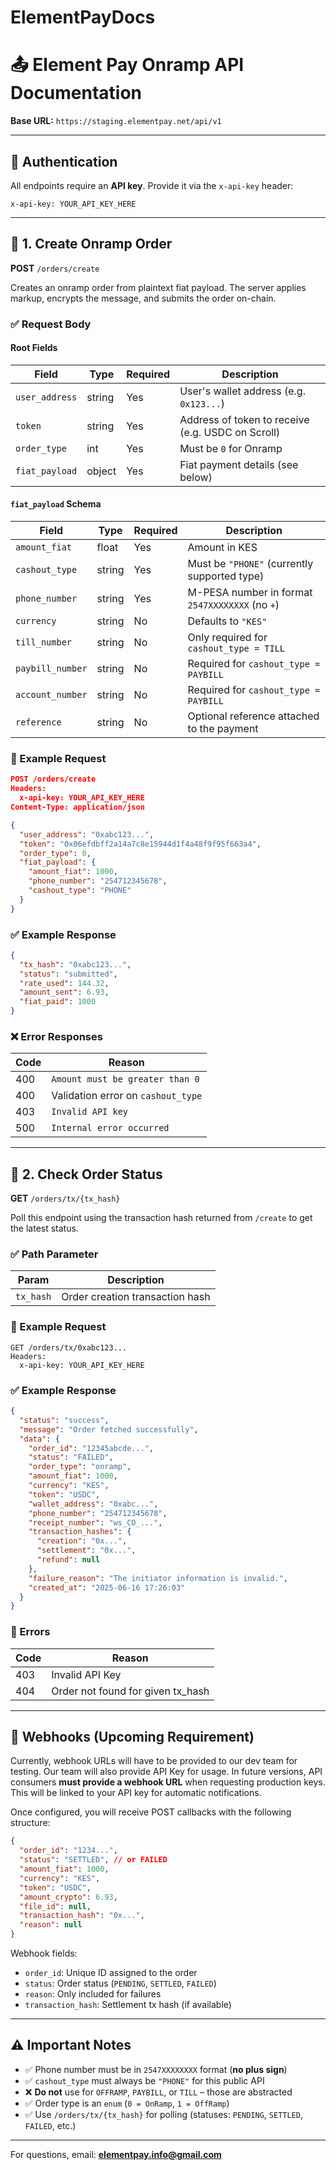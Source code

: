 # ElementPayDocs

# 📤 Element Pay Onramp API Documentation

**Base URL:**
`https://staging.elementpay.net/api/v1`

---

## 🔐 Authentication

All endpoints require an **API key**. Provide it via the `x-api-key` header:

```
x-api-key: YOUR_API_KEY_HERE
```

---

## 📩 1. Create Onramp Order

**POST** `/orders/create`

Creates an onramp order from plaintext fiat payload. The server applies markup, encrypts the message, and submits the order on-chain.

### ✅ Request Body

#### Root Fields

| Field          | Type   | Required | Description                                       |
| -------------- | ------ | -------- | ------------------------------------------------- |
| `user_address` | string | Yes      | User's wallet address (e.g. `0x123...`)           |
| `token`        | string | Yes      | Address of token to receive (e.g. USDC on Scroll) |
| `order_type`   | int    | Yes      | Must be `0` for Onramp                            |
| `fiat_payload` | object | Yes      | Fiat payment details (see below)                  |

#### `fiat_payload` Schema

| Field            | Type   | Required | Description                                     |
| ---------------- | ------ | -------- | ----------------------------------------------- |
| `amount_fiat`    | float  | Yes      | Amount in KES                                   |
| `cashout_type`   | string | Yes      | Must be `"PHONE"` (currently supported type)    |
| `phone_number`   | string | Yes      | M-PESA number in format `2547XXXXXXXX` (no `+`) |
| `currency`       | string | No       | Defaults to `"KES"`                             |
| `till_number`    | string | No       | Only required for `cashout_type = TILL`         |
| `paybill_number` | string | No       | Required for `cashout_type = PAYBILL`           |
| `account_number` | string | No       | Required for `cashout_type = PAYBILL`           |
| `reference`      | string | No       | Optional reference attached to the payment      |

### 📅 Example Request

```json
POST /orders/create
Headers:
  x-api-key: YOUR_API_KEY_HERE
Content-Type: application/json

{
  "user_address": "0xabc123...",
  "token": "0x06efdbff2a14a7c8e15944d1f4a48f9f95f663a4",
  "order_type": 0,
  "fiat_payload": {
    "amount_fiat": 1000,
    "phone_number": "254712345678",
    "cashout_type": "PHONE"
  }
}
```

### ✅ Example Response

```json
{
  "tx_hash": "0xabc123...",
  "status": "submitted",
  "rate_used": 144.32,
  "amount_sent": 6.93,
  "fiat_paid": 1000
}
```

### ❌ Error Responses

| Code | Reason                             |
| ---- | ---------------------------------- |
| 400  | `Amount must be greater than 0`    |
| 400  | Validation error on `cashout_type` |
| 403  | `Invalid API key`                  |
| 500  | `Internal error occurred`          |

---

## 📱 2. Check Order Status

**GET** `/orders/tx/{tx_hash}`

Poll this endpoint using the transaction hash returned from `/create` to get the latest status.

### ✅ Path Parameter

| Param     | Description                     |
| --------- | ------------------------------- |
| `tx_hash` | Order creation transaction hash |

### 📅 Example Request

```
GET /orders/tx/0xabc123...
Headers:
  x-api-key: YOUR_API_KEY_HERE
```

### ✅ Example Response

```json
{
  "status": "success",
  "message": "Order fetched successfully",
  "data": {
    "order_id": "12345abcde...",
    "status": "FAILED",
    "order_type": "onramp",
    "amount_fiat": 1000,
    "currency": "KES",
    "token": "USDC",
    "wallet_address": "0xabc...",
    "phone_number": "254712345678",
    "receipt_number": "ws_CO_...",
    "transaction_hashes": {
      "creation": "0x...",
      "settlement": "0x...",
      "refund": null
    },
    "failure_reason": "The initiator information is invalid.",
    "created_at": "2025-06-16 17:26:03"
  }
}
```

### 🚫 Errors

| Code | Reason                             |
| ---- | ---------------------------------- |
| 403  | Invalid API Key                    |
| 404  | Order not found for given tx\_hash |

---

## 🚨 Webhooks (Upcoming Requirement)

Currently, webhook URLs will have to be provided to our dev team for testing.
Our team will also provide API Key for usage.
In future versions, API consumers **must provide a webhook URL** when requesting production keys. This will be linked to your API key for automatic notifications.

Once configured, you will receive POST callbacks with the following structure:

```json
{
  "order_id": "1234...",
  "status": "SETTLED", // or FAILED
  "amount_fiat": 1000,
  "currency": "KES",
  "token": "USDC",
  "amount_crypto": 6.93,
  "file_id": null,
  "transaction_hash": "0x...",
  "reason": null
}
```

Webhook fields:

* `order_id`: Unique ID assigned to the order
* `status`: Order status (`PENDING`, `SETTLED`, `FAILED`)
* `reason`: Only included for failures
* `transaction_hash`: Settlement tx hash (if available)

---

## ⚠️ Important Notes

* ✅ Phone number must be in `2547XXXXXXXX` format (**no plus sign**)
* ✅ `cashout_type` must always be `"PHONE"` for this public API
* ❌ **Do not** use for `OFFRAMP`, `PAYBILL`, or `TILL` – those are abstracted
* ✅ Order type is an `enum` (`0 = OnRamp`, `1 = OffRamp`)
* ✅ Use `/orders/tx/{tx_hash}` for polling (statuses: `PENDING`, `SETTLED`, `FAILED`, etc.)

---

For questions, email: **[elementpay.info@gmail.com](mailto:elementpay.info@gmail.com)**
